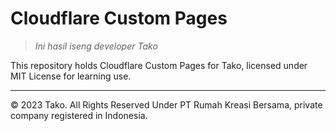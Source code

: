 # Cloudflare Custom Pages

> *Ini hasil iseng developer Tako*

This repository holds Cloudflare Custom Pages for Tako, licensed under MIT License for learning use.

---

© 2023 Tako. All Rights Reserved Under PT Rumah Kreasi Bersama, private company registered in Indonesia.